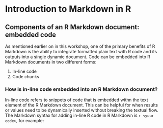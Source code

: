# Introduction to Markdown in R

## Components of an R Markdown document: embedded code

As mentioned earlier on in this workshop, one of the primary benefits of R Markdown is the ability to integrate formatted plain text with R code and its outputs into a single dynamic document. Code can be embedded into R Markdown documents in two different forms:

1. In-line code
2. Code chunks

### How is in-line code embedded into an R Markdown document?

In-line code refers to snippets of code that is embedded withn the text element of the R Markdown document. This can be helpful for when results or values need to be dynamically inserted without breaking the textual flow. The Markdown syntax for adding in-line R code in R Markdown is `r <your code>`, for example:

